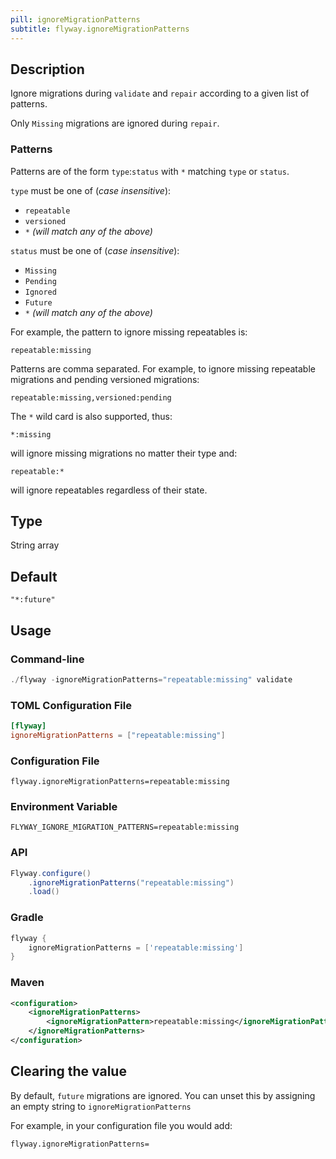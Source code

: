```yaml
---
pill: ignoreMigrationPatterns
subtitle: flyway.ignoreMigrationPatterns
---
```


## Description

Ignore migrations during `validate` and `repair` according to a given list of patterns.

Only `Missing` migrations are ignored during `repair`.

### Patterns

Patterns are of the form `type`:`status` with `*` matching `type` or `status`.

`type` must be one of (*case insensitive*):

* `repeatable`
* `versioned`
* `*` *(will match any of the above)*

`status` must be one of (*case insensitive*):

* `Missing`
* `Pending`
* `Ignored`
* `Future`
* `*` *(will match any of the above)*

For example, the pattern to ignore missing repeatables is:

```
repeatable:missing
```

Patterns are comma separated. For example, to ignore missing repeatable migrations and pending versioned migrations:

```
repeatable:missing,versioned:pending
```

The `*` wild card is also supported, thus:

```
*:missing
```

will ignore missing migrations no matter their type and:

```
repeatable:*
```

will ignore repeatables regardless of their state.

## Type

String array

## Default

`"*:future"`

## Usage

### Command-line

```powershell
./flyway -ignoreMigrationPatterns="repeatable:missing" validate
```

### TOML Configuration File

```toml
[flyway]
ignoreMigrationPatterns = ["repeatable:missing"]
```

### Configuration File

```properties
flyway.ignoreMigrationPatterns=repeatable:missing
```

### Environment Variable

```properties
FLYWAY_IGNORE_MIGRATION_PATTERNS=repeatable:missing
```

### API

```java
Flyway.configure()
    .ignoreMigrationPatterns("repeatable:missing")
    .load()
```

### Gradle

```groovy
flyway {
    ignoreMigrationPatterns = ['repeatable:missing']
}
```

### Maven

```xml
<configuration>
    <ignoreMigrationPatterns>
        <ignoreMigrationPattern>repeatable:missing</ignoreMigrationPattern>
    </ignoreMigrationPatterns>
</configuration>
```

## Clearing the value

By default, `future` migrations are ignored. You can unset this by assigning an empty string to
`ignoreMigrationPatterns`

For example, in your configuration file you would add:

```properties
flyway.ignoreMigrationPatterns=
```
